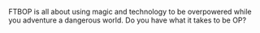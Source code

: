 FTBOP is all about using magic and technology to be overpowered while you adventure a dangerous world.  Do you have what it takes to be OP?
